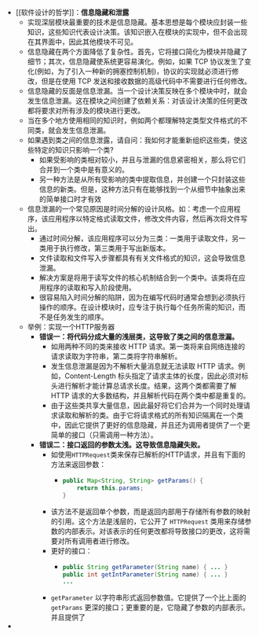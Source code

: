 - [[软件设计的哲学]]：**信息隐藏和泄露**
	- 实现深层模块最重要的技术是信息隐藏。基本思想是每个模块应封装一些知识，这些知识代表设计决策。该知识嵌入在模块的实现中，但不会出现在其界面中，因此其他模块不可见。
	- 信息隐藏在两个方面降低了复杂性。首先，它将接口简化为模块并隐藏了细节；其次，信息隐藏使系统更容易演化。例如，如果 TCP 协议发生了变化(例如，为了引入一种新的拥塞控制机制)，协议的实现就必须进行修改，但是在使用 TCP 发送和接收数据的高级代码中不需要进行任何修改。
	- 信息隐藏的反面是信息泄漏。当一个设计决策反映在多个模块中时，就会发生信息泄漏。这在模块之间创建了依赖关系：对该设计决策的任何更改都将要求对所有涉及的模块进行更改。
	- 当在多个地方使用相同的知识时，例如两个都理解特定类型文件格式的不同类，就会发生信息泄漏。
	- 如果遇到类之间的信息泄露，请自问：我如何才能重新组织这些类，使这些特定的知识只影响一个类?
		- 如果受影响的类相对较小，并且与泄漏的信息紧密相关，那么将它们合并到一个类中是有意义的。
		- 另一种方法是从所有受影响的类中提取信息，并创建一个只封装这些信息的新类。但是，这种方法只有在能够找到一个从细节中抽象出来的简单接口时才有效
	- 信息泄漏的一个常见原因是时间分解的设计风格。如：考虑一个应用程序，该应用程序以特定格式读取文件，修改文件内容，然后再次将文件写出。
		- 通过时间分解，该应用程序可以分为三类：一类用于读取文件，另一类用于执行修改，第三类用于写出新版本。
		- 文件读取和文件写入步骤都具有有关文件格式的知识，这会导致信息泄漏。
		- 解决方案是将用于读写文件的核心机制结合到一个类中。该类将在应用程序的读取和写入阶段使用。
		- 很容易陷入时间分解的陷阱，因为在编写代码时通常会想到必须执行操作的顺序。在设计模块时，应专注于执行每个任务所需的知识，而不是任务发生的顺序。
	- 举例：实现一个HTTP服务器
		- **错误一：将代码分成大量的浅层类，这导致了类之间的信息泄漏。**
			- 如用两种不同的类来接收 HTTP 请求。第一类将来自网络连接的请求读取为字符串，第二类将字符串解析。
			- 发生信息泄漏是因为不解析大量消息就无法读取 HTTP 请求。例如，Content-Length 标头指定了请求主体的长度，因此必须对标头进行解析才能计算总请求长度。结果，这两个类都需要了解 HTTP 请求的大多数结构，并且解析代码在两个类中都是重复的。
			- 由于这些类共享大量信息，因此最好将它们合并为一个同时处理请求读取和解析的类。由于它将请求格式的所有知识隔离在一个类中，因此它提供了更好的信息隐藏，并且还为调用者提供了一个更简单的接口（只需调用一种方法）。
		- **错误二：接口返回的参数太浅。这导致信息隐藏失败。**
			- 如使用`HTTPRequest`类来保存已解析的HTTP请求，并且有下面的方法来返回参数：
				- ```java
				  public Map<String, String> getParams() {
				      return this.params;
				  }
				  ```
			- 该方法不是返回单个参数，而是返回内部用于存储所有参数的映射的引用。这个方法是浅层的，它公开了 `HTTPRequest` 类用来存储参数的内部表示。对该表示的任何更改都将导致接口的更改，这将需要对所有调用者进行修改。
			- 更好的接口：
				- ```java
				  public String getParameter(String name) { ... }
				  public int getIntParameter(String name) { ... }
				  ...
				  ```
			- `getParameter` 以字符串形式返回参数值。它提供了一个比上面的 `getParams` 更深的接口；更重要的是，它隐藏了参数的内部表示。并且提供了
-